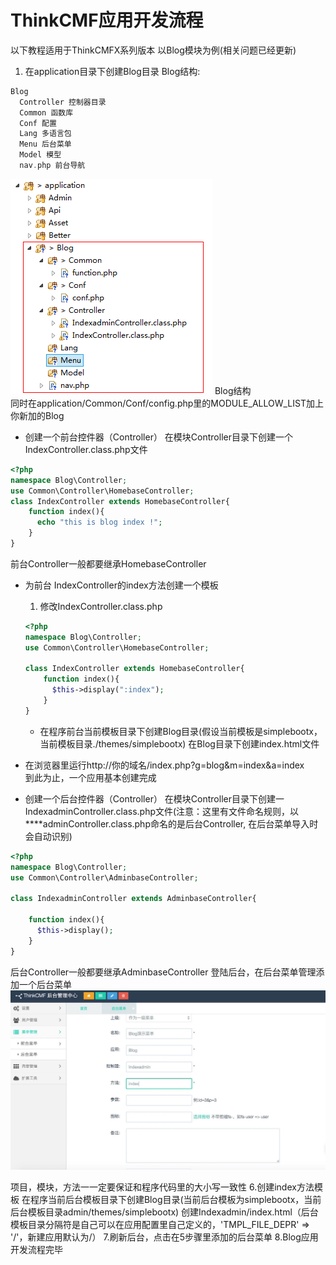 # ThinkCMF应用开发流程

以下教程适用于ThinkCMFX系列版本
以Blog模块为例(相关问题已经更新)
1. 在application目录下创建Blog目录
Blog结构:
```php
Blog    
  Controller 控制器目录
  Common 函数库
  Conf 配置
  Lang 多语言包
  Menu 后台菜单    
  Model 模型
  nav.php 前台导航
``` 
![](../images/20141209121334548676ee3afc8.png)
Blog结构  
同时在application/Common/Conf/config.php里的MODULE_ALLOW_LIST加上你新加的Blog 

* 创建一个前台控件器（Controller）
在模块Controller目录下创建一个IndexController.class.php文件
```php
<?php
namespace Blog\Controller;
use Common\Controller\HomebaseController;
class IndexController extends HomebaseController{
    function index(){
      echo "this is blog index !";
    }
}
```
前台Controller一般都要继承HomebaseController
* 为前台 IndexController的index方法创建一个模板
  1. 修改IndexController.class.php  
    ```php
    <?php
    namespace Blog\Controller;
    use Common\Controller\HomebaseController;

    class IndexController extends HomebaseController{
        function index(){
          $this->display(":index");
        }
    }
    ```
  * 在程序前台当前模板目录下创建Blog目录(假设当前模板是simplebootx，当前模板目录./themes/simplebootx)
在Blog目录下创建index.html文件

* 在浏览器里运行http://你的域名/index.php?g=blog&m=index&a=index  
到此为止，一个应用基本创建完成

* 创建一个后台控件器（Controller）
在模块Controller目录下创建一IndexadminController.class.php文件(注意：这里有文件命名规则，以\*\*\*\*adminController.class.php命名的是后台Controller, 在后台菜单导入时会自动识别)

```php
<?php
namespace Blog\Controller;
use Common\Controller\AdminbaseController;

class IndexadminController extends AdminbaseController{

    function index(){
      $this->display();
    }
}
```
后台Controller一般都要继承AdminbaseController
登陆后台，在后台菜单管理添加一个后台菜单
![后台菜单添加.jpeg ](../images/565e8c0ad7253.jpg)



项目，模块，方法一一定要保证和程序代码里的大小写一致性
6.创建index方法模板
在程序当前后台模板目录下创建Blog目录(当前后台模板为simplebootx，当前后台模板目录admin/themes/simplebootx)
创建Indexadmin/index.html（后台模板目录分隔符是自己可以在应用配置里自己定义的，'TMPL_FILE_DEPR'        => '/'，新建应用默认为/）
7.刷新后台，点击在5步骤里添加的后台菜单
8.Blog应用开发流程完毕
